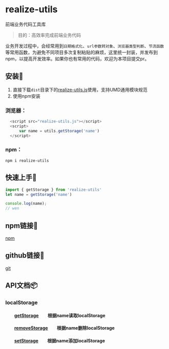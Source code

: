 # realize-utils

前端业务代码工具库

> 目的：高效率完成前端业务代码

业务开发过程中，会经常用到`日期格式化`、`url参数转对象`、`浏览器类型判断`、`节流函数`等常用函数，为避免不同项目多次复制粘贴的麻烦，这里统一封装，并发布到npm，以提高开发效率。如果你也有常用的代码，欢迎为本项目提交pr。

## 安装:wrench:
1. 直接下载`dist`目录下的[realize-utils.js](https://github.com/wenreq/realize-utils/blob/master/dist/realize-utils.js)使用，支持UMD通用模块规范
2. 使用npm安装

### 浏览器：
```js
  <script src="realize-utils.js"></script>
  <script>
      var name = utils.getStorage('name')
  </script>
```

### npm：
``` shell
npm i realize-utils
```

## 快速上手:key:

```js
import { getStorage } from 'realize-utils'
let name = getStorage('name')

console.log(name); 
// wen
```

## npm链接:link:
[npm](https://www.npmjs.com/package/realize-utils)

## github链接:link:
[git](https://github.com/wenreq/realize-utils)


## API文档:package:

### localStorage
#### &emsp;&emsp;[getStorage](https://github.com/wenreq/realize-utils/blob/master/src/storage/index.js)&emsp;&emsp;根据name读取localStorage
#### &emsp;&emsp;[removeStorage](https://github.com/wenreq/realize-utils/blob/master/src/storage/index.js)&emsp;&emsp;根据name删除localStorage
#### &emsp;&emsp;[setStorage](https://github.com/wenreq/realize-utils/blob/master/src/storage/index.js)&emsp;&emsp;根据name添加localStorage